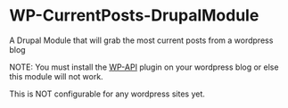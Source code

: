 WP-CurrentPosts-DrupalModule
============================

A Drupal Module that will grab the most current posts from a wordpress blog

NOTE: You must install the [WP-API]('https://github.com/WP-API/WP-API') plugin on your wordpress blog or else this module will not work. 

This is NOT configurable for any wordpress sites yet. 



